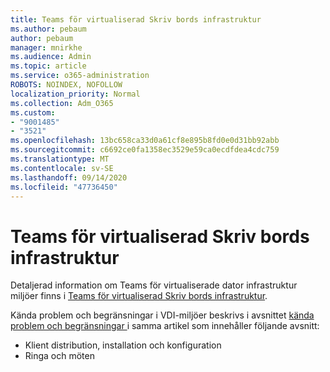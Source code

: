 ```yaml
---
title: Teams för virtualiserad Skriv bords infrastruktur
ms.author: pebaum
author: pebaum
manager: mnirkhe
ms.audience: Admin
ms.topic: article
ms.service: o365-administration
ROBOTS: NOINDEX, NOFOLLOW
localization_priority: Normal
ms.collection: Adm_O365
ms.custom:
- "9001485"
- "3521"
ms.openlocfilehash: 13bc658ca33d0a61cf8e895b8fd0e0d31bb92abb
ms.sourcegitcommit: c6692ce0fa1358ec3529e59ca0ecdfdea4cdc759
ms.translationtype: MT
ms.contentlocale: sv-SE
ms.lasthandoff: 09/14/2020
ms.locfileid: "47736450"
---
```

# <a name="teams-for-virtualized-desktop-infrastructure"></a>Teams för virtualiserad Skriv bords infrastruktur

Detaljerad information om Teams för virtualiserade dator infrastruktur miljöer finns i [Teams för virtualiserad Skriv bords infrastruktur](https://docs.microsoft.com/microsoftteams/teams-for-vdi).

Kända problem och begränsningar i VDI-miljöer beskrivs i avsnittet [kända problem och begränsningar ](https://docs.microsoft.com/microsoftteams/teams-for-vdi#known-issues-and-limitations) i samma artikel som innehåller följande avsnitt:
 - Klient distribution, installation och konfiguration
 - Ringa och möten